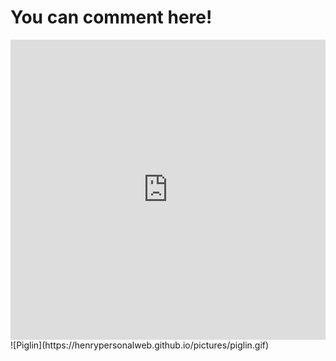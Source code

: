 # You can comment here!

<iframe width="640px" height="480px" src="https://forms.office.com/pages/responsepage.aspx?id=DQSIkWdsW0yxEjajBLZtrQAAAAAAAAAAAAN__ki2FgdUNTVUNU9WRDJCUDJVNjIyVUtQTU9aRTBJUi4u" frameborder="0" marginwidth="0" marginheight="0" style="border: none; max-width:100%; max-height:100vh" allowfullscreen webkitallowfullscreen mozallowfullscreen msallowfullscreen>Loading...</iframe>
![Piglin](https://henrypersonalweb.github.io/pictures/piglin.gif)